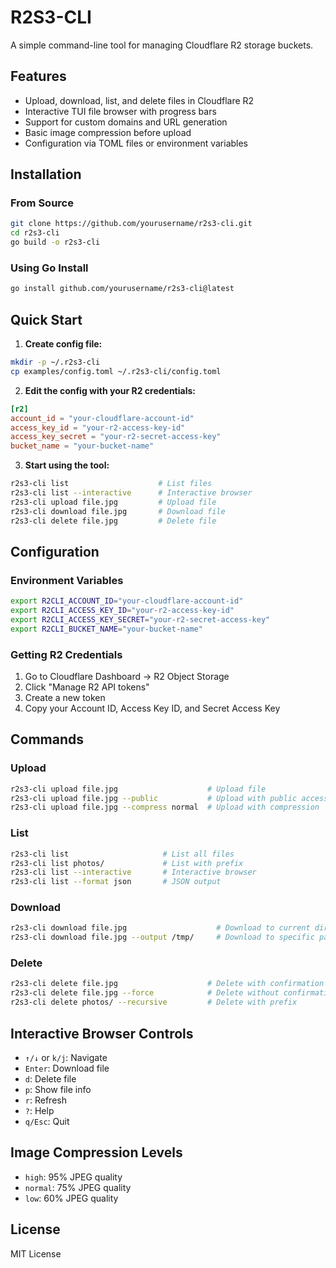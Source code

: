 # R2S3-CLI

A simple command-line tool for managing Cloudflare R2 storage buckets.

## Features

- Upload, download, list, and delete files in Cloudflare R2
- Interactive TUI file browser with progress bars
- Support for custom domains and URL generation
- Basic image compression before upload
- Configuration via TOML files or environment variables

## Installation

### From Source

```bash
git clone https://github.com/yourusername/r2s3-cli.git
cd r2s3-cli
go build -o r2s3-cli
```

### Using Go Install

```bash
go install github.com/yourusername/r2s3-cli@latest
```

## Quick Start

1. **Create config file:**
```bash
mkdir -p ~/.r2s3-cli
cp examples/config.toml ~/.r2s3-cli/config.toml
```

2. **Edit the config with your R2 credentials:**
```toml
[r2]
account_id = "your-cloudflare-account-id"
access_key_id = "your-r2-access-key-id"
access_key_secret = "your-r2-secret-access-key"
bucket_name = "your-bucket-name"
```

3. **Start using the tool:**
```bash
r2s3-cli list                    # List files
r2s3-cli list --interactive      # Interactive browser
r2s3-cli upload file.jpg         # Upload file
r2s3-cli download file.jpg       # Download file
r2s3-cli delete file.jpg         # Delete file
```

## Configuration

### Environment Variables

```bash
export R2CLI_ACCOUNT_ID="your-cloudflare-account-id"
export R2CLI_ACCESS_KEY_ID="your-r2-access-key-id"  
export R2CLI_ACCESS_KEY_SECRET="your-r2-secret-access-key"
export R2CLI_BUCKET_NAME="your-bucket-name"
```

### Getting R2 Credentials

1. Go to Cloudflare Dashboard → R2 Object Storage
2. Click "Manage R2 API tokens"
3. Create a new token
4. Copy your Account ID, Access Key ID, and Secret Access Key

## Commands

### Upload
```bash
r2s3-cli upload file.jpg                    # Upload file
r2s3-cli upload file.jpg --public           # Upload with public access
r2s3-cli upload file.jpg --compress normal  # Upload with compression
```

### List
```bash
r2s3-cli list                     # List all files  
r2s3-cli list photos/             # List with prefix
r2s3-cli list --interactive       # Interactive browser
r2s3-cli list --format json       # JSON output
```

### Download
```bash
r2s3-cli download file.jpg                    # Download to current dir
r2s3-cli download file.jpg --output /tmp/     # Download to specific path
```

### Delete
```bash
r2s3-cli delete file.jpg                    # Delete with confirmation
r2s3-cli delete file.jpg --force            # Delete without confirmation
r2s3-cli delete photos/ --recursive         # Delete with prefix
```

## Interactive Browser Controls

- `↑/↓` or `k/j`: Navigate
- `Enter`: Download file
- `d`: Delete file  
- `p`: Show file info
- `r`: Refresh
- `?`: Help
- `q/Esc`: Quit

## Image Compression Levels

- `high`: 95% JPEG quality
- `normal`: 75% JPEG quality  
- `low`: 60% JPEG quality

## License

MIT License
